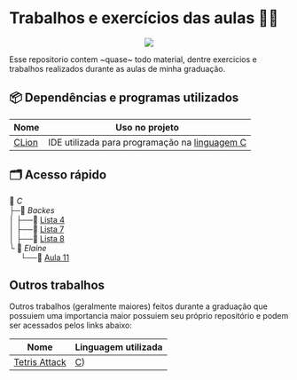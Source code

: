 # Trabalhos e exercícios das aulas 👨‍💻

<p align="center">
<a href="https://www.codacy.com/manual/Aureom/Treinamento-C?utm_source=github.com&amp;utm_medium=referral&amp;utm_content=Aureom/Treinamento-C&amp;utm_campaign=Badge_Grade"><img src="https://api.codacy.com/project/badge/Grade/9229c11a972d40dcaf1d1ccdcc22af2c"/></a>
</p>

Esse repositorio contem ~quase~ todo material, dentre exercicios e trabalhos realizados durante as aulas de minha graduação.

## 📦 Dependências e programas utilizados

| Nome                                      | Uso no projeto |
| ----------------------------------------- | -------------- | 
| [CLion](https://www.jetbrains.com/clion/) | IDE utilizada para programação na [linguagem C](https://en.wikipedia.org/wiki/C_(programming_language))  |

## 🗂 Acesso rápido
📂 *C*    
├─📂 *Backes*    
│ ├──📁 [Lista 4](./C/Backes/Lista%204)    
│ ├──📁 [Lista 7](./C/Backes/Lista%207)    
│ ├──📁 [Lista 8](./C/Backes/Lista%208)    
└ 📂 *Elaine*    
⠀⠀└──📁 [Aula 11](./C/Elaine/Aula%2011)    



## Outros trabalhos
Outros trabalhos (geralmente maiores) feitos durante a graduação que possuiem uma importancia maior possuiem seu próprio repositório e podem ser acessados pelos links abaixo:

| Nome                                                     | Linguagem utilizada |
| -------------------------------------------------------- | ------------------- | 
| [Tetris Attack](https://github.com/Aureom/Tetris-Attack) | [C](https://en.wikipedia.org/wiki/C_(programming_language)))  |
